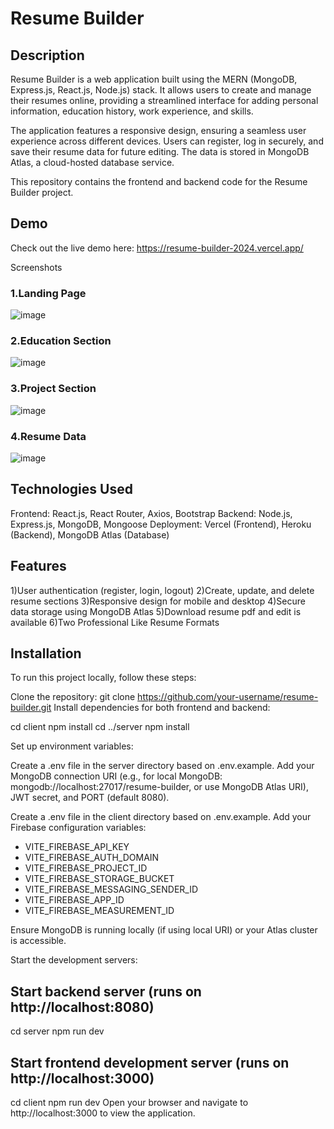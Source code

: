 # Resume Builder

## Description
Resume Builder is a web application built using the MERN (MongoDB, Express.js, React.js, Node.js) stack. It allows users to create and manage their resumes online, providing a streamlined interface for adding personal information, education history, work experience, and skills.

The application features a responsive design, ensuring a seamless user experience across different devices. Users can register, log in securely, and save their resume data for future editing. The data is stored in MongoDB Atlas, a cloud-hosted database service.

This repository contains the frontend and backend code for the Resume Builder project.

## Demo
Check out the live demo here: https://resume-builder-2024.vercel.app/

Screenshots
### 1.Landing Page
![image](https://github.com/AbhijitKhyade/Resume-Builder-MERN/assets/129264746/147f3767-177b-4201-bfd7-e327233d89c1)

### 2.Education Section
![image](https://github.com/AbhijitKhyade/Resume-Builder-MERN/assets/129264746/37f43087-fa50-4bd2-818d-82d3e764b2ee)

### 3.Project Section
![image](https://github.com/AbhijitKhyade/Resume-Builder-MERN/assets/129264746/c9be87c5-36a2-483c-9a27-99215321fbec)
### 4.Resume Data
![image](https://github.com/AbhijitKhyade/Resume-Builder-MERN/assets/129264746/11d307dd-b942-4ff0-a761-1c00726d6911)


## Technologies Used
  Frontend: React.js, React Router, Axios, Bootstrap
  Backend: Node.js, Express.js, MongoDB, Mongoose
  Deployment: Vercel (Frontend), Heroku (Backend), MongoDB Atlas (Database)

## Features
  1)User authentication (register, login, logout)
  2)Create, update, and delete resume sections
  3)Responsive design for mobile and desktop
  4)Secure data storage using MongoDB Atlas
  5)Download resume pdf and edit is available
  6)Two Professional Like Resume Formats

## Installation
To run this project locally, follow these steps:

Clone the repository:
  git clone https://github.com/your-username/resume-builder.git
  Install dependencies for both frontend and backend:

cd client
npm install
cd ../server
npm install

Set up environment variables:

Create a .env file in the server directory based on .env.example.
Add your MongoDB connection URI (e.g., for local MongoDB: mongodb://localhost:27017/resume-builder, or use MongoDB Atlas URI), JWT secret, and PORT (default 8080).

Create a .env file in the client directory based on .env.example.
Add your Firebase configuration variables:
- VITE_FIREBASE_API_KEY
- VITE_FIREBASE_AUTH_DOMAIN
- VITE_FIREBASE_PROJECT_ID
- VITE_FIREBASE_STORAGE_BUCKET
- VITE_FIREBASE_MESSAGING_SENDER_ID
- VITE_FIREBASE_APP_ID
- VITE_FIREBASE_MEASUREMENT_ID

Ensure MongoDB is running locally (if using local URI) or your Atlas cluster is accessible.

Start the development servers:
## Start backend server (runs on http://localhost:8080)
cd server
npm run dev

## Start frontend development server (runs on http://localhost:3000)
cd client
npm run dev
Open your browser and navigate to http://localhost:3000 to view the application.
